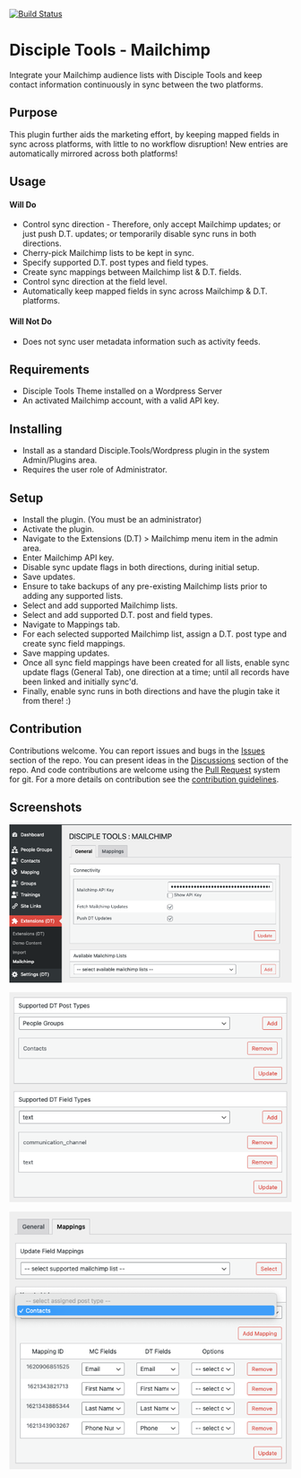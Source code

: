 [![Build Status](https://travis-ci.com/DiscipleTools/disciple-tools-mailchimp.svg?branch=master)](https://travis-ci.com/DiscipleTools/disciple-tools-mailchimp)

# Disciple Tools - Mailchimp

Integrate your Mailchimp audience lists with Disciple Tools and keep contact information continuously in sync between the two platforms.

## Purpose

This plugin further aids the marketing effort, by keeping mapped fields in sync across platforms, with little to no workflow disruption! New entries are automatically mirrored across both platforms!

## Usage

#### Will Do

- Control sync direction - Therefore, only accept Mailchimp updates; or just push D.T. updates; or temporarily disable sync runs in both directions.
- Cherry-pick Mailchimp lists to be kept in sync.
- Specify supported D.T. post types and field types.
- Create sync mappings between Mailchimp list & D.T. fields.
- Control sync direction at the field level.
- Automatically keep mapped fields in sync across Mailchimp & D.T. platforms.

#### Will Not Do

- Does not sync user metadata information such as activity feeds.

## Requirements

- Disciple Tools Theme installed on a Wordpress Server
- An activated Mailchimp account, with a valid API key.

## Installing

- Install as a standard Disciple.Tools/Wordpress plugin in the system Admin/Plugins area.
- Requires the user role of Administrator.


## Setup

- Install the plugin. (You must be an administrator)
- Activate the plugin.
- Navigate to the Extensions (D.T) > Mailchimp menu item in the admin area.
- Enter Mailchimp API key.
- Disable sync update flags in both directions, during initial setup.
- Save updates.
- Ensure to take backups of any pre-existing Mailchimp lists prior to adding any supported lists.
- Select and add supported Mailchimp lists.
- Select and add supported D.T. post and field types.
- Navigate to Mappings tab.
- For each selected supported Mailchimp list, assign a D.T. post type and create sync field mappings.
- Save mapping updates.
- Once all sync field mappings have been created for all lists, enable sync update flags (General Tab), one direction at a time; until all records have been linked and initially sync'd.
- Finally, enable sync runs in both directions and have the plugin take it from there! :)


## Contribution

Contributions welcome. You can report issues and bugs in the
[Issues](https://github.com/DiscipleTools/disciple-tools-mailchimp/issues) section of the repo. You can present ideas
in the [Discussions](https://github.com/DiscipleTools/disciple-tools-mailchimp/discussions) section of the repo. And
code contributions are welcome using the [Pull Request](https://github.com/DiscipleTools/disciple-tools-mailchimp/pulls)
system for git. For a more details on contribution see the
[contribution guidelines](https://github.com/DiscipleTools/disciple-tools-mailchimp/blob/master/CONTRIBUTING.md).


## Screenshots

![general-connectivity](documentation/community/mailchimp/general-connectivity.png)

![general-supported](documentation/community/mailchimp/general-supported.png)

![mappings-fields](documentation/community/mailchimp/mappings-fields.png)
